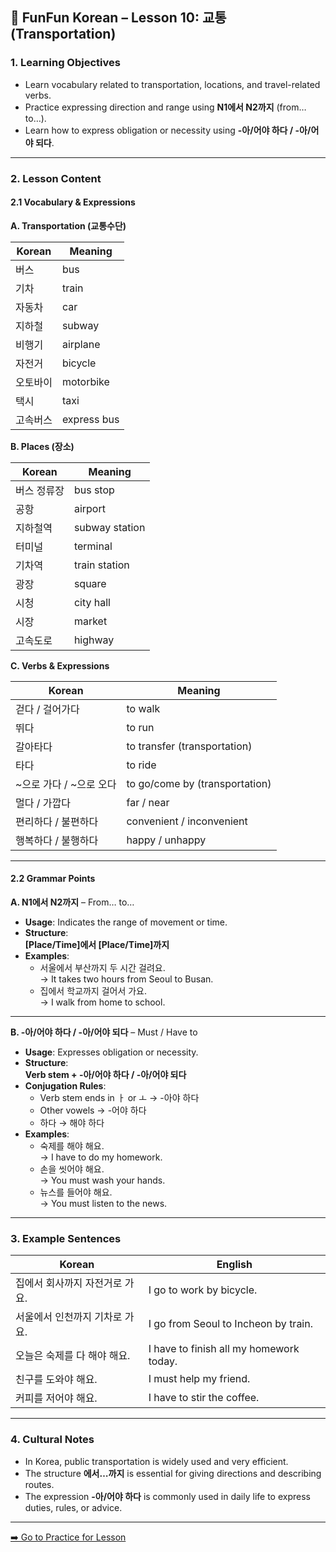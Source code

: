 ## 📘 FunFun Korean – Lesson 10: 교통 (Transportation)

### 1. Learning Objectives

- Learn vocabulary related to transportation, locations, and travel-related verbs.
- Practice expressing direction and range using **N1에서 N2까지** (from… to…).
- Learn how to express obligation or necessity using **-아/어야 하다 / -아/어야 되다**.

---

### 2. Lesson Content

#### 2.1 Vocabulary & Expressions

**A. Transportation (교통수단)**

| Korean         | Meaning         |
|----------------|-----------------|
| 버스           | bus             |
| 기차           | train           |
| 자동차         | car             |
| 지하철         | subway          |
| 비행기         | airplane        |
| 자전거         | bicycle         |
| 오토바이       | motorbike       |
| 택시           | taxi            |
| 고속버스       | express bus     |

**B. Places (장소)**

| Korean         | Meaning             |
|----------------|---------------------|
| 버스 정류장     | bus stop            |
| 공항           | airport             |
| 지하철역       | subway station      |
| 터미널         | terminal            |
| 기차역         | train station       |
| 광장           | square              |
| 시청           | city hall           |
| 시장           | market              |
| 고속도로       | highway             |

**C. Verbs & Expressions**

| Korean                     | Meaning                        |
|----------------------------|--------------------------------|
| 걷다 / 걸어가다            | to walk                        |
| 뛰다                       | to run                         |
| 갈아타다                   | to transfer (transportation)   |
| 타다                       | to ride                        |
| ~으로 가다 / ~으로 오다    | to go/come by (transportation) |
| 멀다 / 가깝다              | far / near                     |
| 편리하다 / 불편하다        | convenient / inconvenient      |
| 행복하다 / 불행하다        | happy / unhappy                |

---

#### 2.2 Grammar Points

**A. N1에서 N2까지** – From… to…

- **Usage**: Indicates the range of movement or time.
- **Structure**:  
  **[Place/Time]에서 [Place/Time]까지**
- **Examples**:
  - 서울에서 부산까지 두 시간 걸려요.  
    → It takes two hours from Seoul to Busan.
  - 집에서 학교까지 걸어서 가요.  
    → I walk from home to school.

---

**B. -아/어야 하다 / -아/어야 되다** – Must / Have to

- **Usage**: Expresses obligation or necessity.
- **Structure**:  
  **Verb stem + -아/어야 하다 / -아/어야 되다**
- **Conjugation Rules**:
  - Verb stem ends in ㅏ or ㅗ → -아야 하다  
  - Other vowels → -어야 하다  
  - 하다 → 해야 하다
- **Examples**:
  - 숙제를 해야 해요.  
    → I have to do my homework.
  - 손을 씻어야 해요.  
    → You must wash your hands.
  - 뉴스를 들어야 해요.  
    → You must listen to the news.

---

### 3. Example Sentences

| Korean                                   | English                                 |
|------------------------------------------|------------------------------------------|
| 집에서 회사까지 자전거로 가요.           | I go to work by bicycle.                |
| 서울에서 인천까지 기차로 가요.           | I go from Seoul to Incheon by train.    |
| 오늘은 숙제를 다 해야 해요.              | I have to finish all my homework today. |
| 친구를 도와야 해요.                      | I must help my friend.                  |
| 커피를 저어야 해요.                      | I have to stir the coffee.              |

---

### 4. Cultural Notes

- In Korea, public transportation is widely used and very efficient.
- The structure **에서…까지** is essential for giving directions and describing routes.
- The expression **-아/어야 하다** is commonly used in daily life to express duties, rules, or advice.

---
[➡️ Go to Practice for Lesson ](lesson10_practice.md)